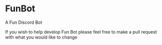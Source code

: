 # FunBot
A Fun Discord Bot

If you wish to help develop Fun Bot please feel free to make a pull request with what you would like to change
